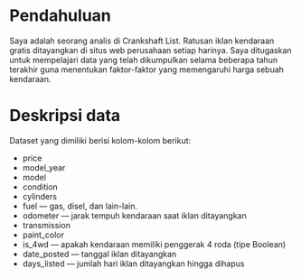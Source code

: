 # Pendahuluan
Saya adalah seorang analis di Crankshaft List. Ratusan iklan kendaraan gratis ditayangkan di situs web perusahaan setiap harinya. Saya ditugaskan untuk mempelajari data yang telah dikumpulkan selama beberapa tahun terakhir guna menentukan faktor-faktor yang memengaruhi harga sebuah kendaraan.

# Deskripsi data
Dataset yang dimiliki berisi kolom-kolom berikut:

* price
* model_year
* model
* condition
* cylinders
* fuel — gas, disel, dan lain-lain.
* odometer — jarak tempuh kendaraan saat iklan ditayangkan
* transmission
* paint_color
* is_4wd — apakah kendaraan memiliki penggerak 4 roda (tipe Boolean)
* date_posted — tanggal iklan ditayangkan
* days_listed — jumlah hari iklan ditayangkan hingga dihapus

